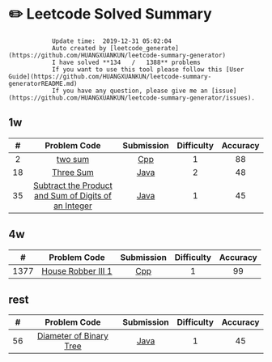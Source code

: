 # :pencil2: Leetcode Solved Summary
                Update time:  2019-12-31 05:02:04
                Auto created by [leetcode_generate](https://github.com/HUANGXUANKUN/leetcode-summary-generator)
                I have solved **134   /   1388** problems
                If you want to use this tool please follow this [User Guide](https://github.com/HUANGXUANKUN/leetcode-summary-generatorREADME.md)
                If you have any question, please give me an [issue](https://github.com/HUANGXUANKUN/leetcode-summary-generator/issues).
                
## 1w
| # | Problem Code | Submission | Difficulty | Accuracy |
|:---:|:---:|:---:|:---:|:---:|
|2|[two sum](https://leetcode.com/problems/two-sum)|[Cpp](https://leetcode.com/submissions/detail/288978095)|1|88|
|18|[Three Sum](https://leetcode.com/problems/three-sum)|[Java](https://leetcode.com/submissions/detail/288978095)|2|48|
|35|[Subtract the Product and Sum of Digits of an Integer](https://leetcode.com/problems/subtract-the-product)|[Java](https://leetcode.com/submissions/detail/288978095)|1|45|
## 4w
| # | Problem Code | Submission | Difficulty | Accuracy |
|:---:|:---:|:---:|:---:|:---:|
|1377|[House Robber III 1](https://leetcode.com/problems/House-Robber-3)|[Cpp](https://leetcode.com/submissions/detail/288978095)|1|99|
## rest
| # | Problem Code | Submission | Difficulty | Accuracy |
|:---:|:---:|:---:|:---:|:---:|
|56|[Diameter of Binary Tree](https://leetcode.com/problems/diameter-of-binary-tree)|[Java](https://leetcode.com/submissions/detail/288978095)|1|45|
